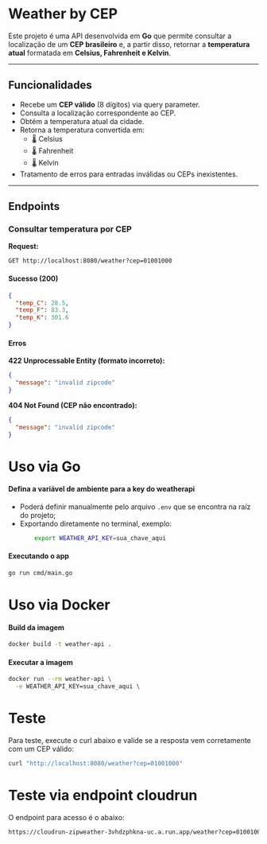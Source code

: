 # Weather by CEP

Este projeto é uma API desenvolvida em **Go** que permite consultar a localização de um **CEP brasileiro** e, a partir disso, retornar a **temperatura atual** formatada em **Celsius, Fahrenheit e Kelvin**.

---

## Funcionalidades

- Recebe um **CEP válido** (8 dígitos) via query parameter.
- Consulta a localização correspondente ao CEP.
- Obtém a temperatura atual da cidade.
- Retorna a temperatura convertida em:
  - 🌡️ Celsius
  - 🌡️ Fahrenheit
  - 🌡️ Kelvin
- Tratamento de erros para entradas inválidas ou CEPs inexistentes.

---

## Endpoints

### Consultar temperatura por CEP

**Request:**

```http
GET http://localhost:8080/weather?cep=01001000
```

#### Sucesso (200)

```json
{
  "temp_C": 28.5,
  "temp_F": 83.3,
  "temp_K": 301.6
}
```

#### Erros

**422 Unprocessable Entity (formato incorreto):**

```json
{
  "message": "invalid zipcode"
}
```

**404 Not Found (CEP não encontrado):**

```json
{
  "message": "invalid zipcode"
}
```


# Uso via Go

#### Defina a variável de ambiente para a key do weatherapi  
    
- Poderá definir manualmente pelo arquivo `.env` que se encontra na raíz do projeto;
- Exportando diretamente no terminal, exemplo:  
    ```bash
        export WEATHER_API_KEY=sua_chave_aqui
    ```

#### Executando o app

```bash
go run cmd/main.go
```

# Uso via Docker

#### Build da imagem
```bash
docker build -t weather-api .
```

#### Executar a imagem
```bash
docker run --rm weather-api \
  -e WEATHER_API_KEY=sua_chave_aqui \
```

# Teste

Para teste, execute o curl abaixo e valide se a resposta vem corretamente com um CEP válido:  
```bash
curl "http://localhost:8080/weather?cep=01001000"
```

# Teste via endpoint cloudrun

O endpoint para acesso é o abaixo:
```bash
https://cloudrun-zipweather-3vhdzphkna-uc.a.run.app/weather?cep=01001000
```
